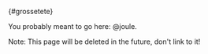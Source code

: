 {#grossetete}

You probably meant to go here: @joule.

Note: This page will be deleted in the future, don't link to it!
